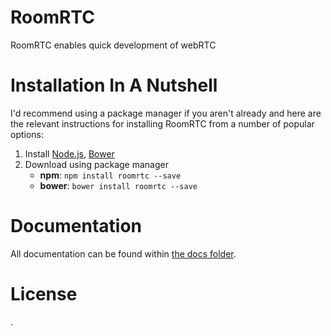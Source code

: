 RoomRTC
================
RoomRTC enables quick development of webRTC

Installation In A Nutshell
===========================
I'd recommend using a package manager if you aren't already and here are the relevant instructions for installing RoomRTC from a number of popular options:

1. Install [Node.js](http://nodejs.org/), [Bower](http://bower.io/)
2. Download using package manager
    * **npm**: `npm install roomrtc --save`
    * **bower**: `bower install roomrtc --save`

Documentation
==============
All documentation can be found within [the docs folder](./docs/).


License
========

.